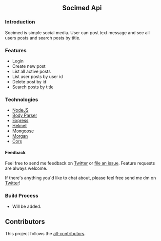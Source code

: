 <h2 align="center">Socimed Api </h2> 

### Introduction

Socimed is simple social media. User can post text message and see all users posts and search posts by title. 

### Features

- Login
- Create new post
- List all active posts
- List user posts by user id
- Delete post by id
- Search posts by title

### Technologies

- [NodeJS](https://nodejs.org/en/)
- [Body Parser](https://www.npmjs.com/package/body-parser)
- [Express](https://www.npmjs.com/package/express)
- [Helmet](https://www.npmjs.com/package/helmet)
- [Mongoose](https://www.npmjs.com/package/mongoose)
- [Morgan](https://www.npmjs.com/package/morgan)
- [Cors](https://www.npmjs.com/package/cors)

#### Feedback

Feel free to send me feedback on [Twitter](https://twitter.com/okandavutcom) or [file an issue](https://github.com/okandavut/socimed-backend/issues/new). Feature requests are always welcome.

If there's anything you'd like to chat about, please feel free send me dm on [Twitter](https://twitter.com/okandavutcom)!

### Build Process

- Will be added.

## Contributors

This project follows the [all-contributors](https://github.com/kentcdodds/all-contributors).
